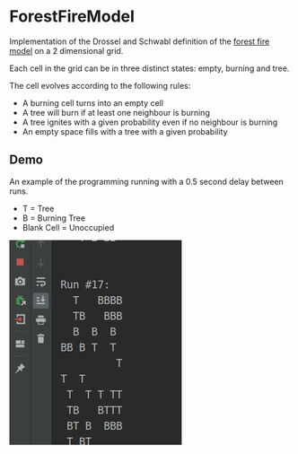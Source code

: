 # ForestFireModel
Implementation of the Drossel and Schwabl definition of the [forest fire model](https://en.wikipedia.org/wiki/Forest-fire_model) on a 2 dimensional grid.

Each cell in the grid can be in three distinct states: empty, burning and tree.

The cell evolves according to the following rules:
* A burning cell turns into an empty cell
* A tree will burn if at least one neighbour is burning
* A tree ignites with a given probability even if no neighbour is burning
* An empty space fills with a tree with a given probability

## Demo
An example of the programming running with a 0.5 second delay between runs.

* T = Tree
* B = Burning Tree
* Blank Cell = Unoccupied

![](demo.gif)
